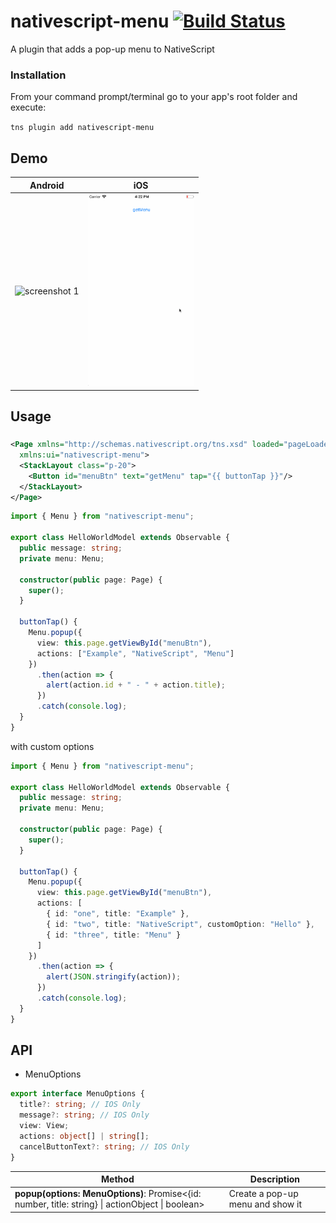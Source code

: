 # nativescript-menu [![Build Status](https://travis-ci.org/xlmnxp/nativescript-menu.svg?branch=master)](https://travis-ci.org/xlmnxp/nativescript-menu)

A plugin that adds a pop-up menu to NativeScript

### Installation

From your command prompt/terminal go to your app's root folder and execute:

`tns plugin add nativescript-menu`

## Demo

| Android | iOS |
| ------------ | ------------ |
| <img alt="screenshot 1" src="https://raw.githubusercontent.com/xlmnxp/nativescript-menu/master/screenshots/screenshotAndroid.gif" width="170"> | <img alt="screenshot 2" src="https://raw.githubusercontent.com/JoshDSommer/nativescript-menu/master/screenshots/screenshotIos.gif" width="170"> |

## Usage

###

```XML
<Page xmlns="http://schemas.nativescript.org/tns.xsd" loaded="pageLoaded" class="page"
  xmlns:ui="nativescript-menu">
  <StackLayout class="p-20">
    <Button id="menuBtn" text="getMenu" tap="{{ buttonTap }}"/>
  </StackLayout>
</Page>
```

```typescript
import { Menu } from "nativescript-menu";

export class HelloWorldModel extends Observable {
  public message: string;
  private menu: Menu;

  constructor(public page: Page) {
    super();
  }

  buttonTap() {
    Menu.popup({
      view: this.page.getViewById("menuBtn"),
      actions: ["Example", "NativeScript", "Menu"]
    })
      .then(action => {
        alert(action.id + " - " + action.title);
      })
      .catch(console.log);
  }
}
```

with custom options

```typescript
import { Menu } from "nativescript-menu";

export class HelloWorldModel extends Observable {
  public message: string;
  private menu: Menu;

  constructor(public page: Page) {
    super();
  }

  buttonTap() {
    Menu.popup({
      view: this.page.getViewById("menuBtn"),
      actions: [
        { id: "one", title: "Example" },
        { id: "two", title: "NativeScript", customOption: "Hello" },
        { id: "three", title: "Menu" }
      ]
    })
      .then(action => {
        alert(JSON.stringify(action));
      })
      .catch(console.log);
  }
}
```

## API

- MenuOptions

```typescript
export interface MenuOptions {
  title?: string; // IOS Only
  message?: string; // IOS Only
  view: View;
  actions: object[] | string[];
  cancelButtonText?: string; // IOS Only
}
```

| Method                                                                                           | Description                      |
| ------------------------------------------------------------------------------------------------ | -------------------------------- |
| **popup(options: MenuOptions)**: Promise<{id: number, title: string} \| actionObject \| boolean> | Create a pop-up menu and show it |
